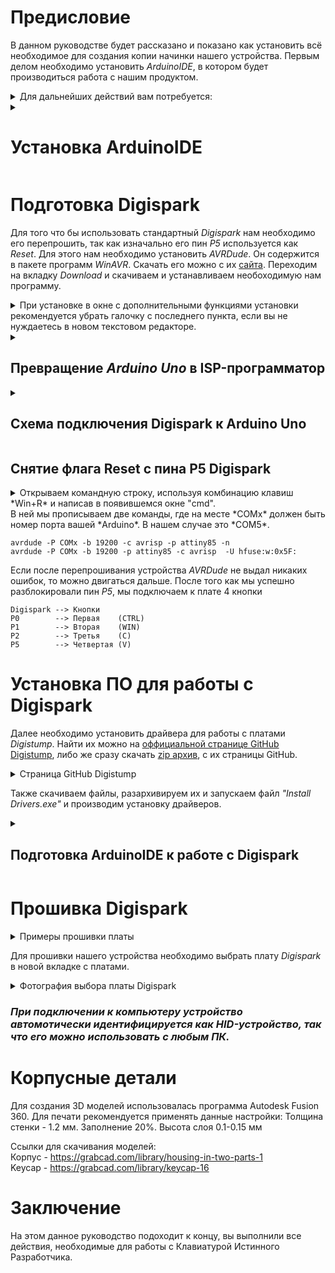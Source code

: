 # Предисловие

В данном руководстве будет рассказано и показано как установить всё необходимое для создания копии начинки нашего устройства.
Первым делом необходимо установить *ArduinoIDE*, в котором будет производиться работа с нашим продуктом.

<details>
<summary>Для дальнейших действий вам потребуется:</summary>

1.   Arduino Uno
2.   Digispark
3.   6 проводов для подключения к Arduino Uno и 9 проводов для подключения к кнопкам
4.   Персональный ПК
5.   Паяльник
6.   3D-принтер для печати корпуса
7.   Пластик для печати

</details>

<details>
<summary>

# Установка ArduinoIDE

</summary>

Данную программу можно найти на [оффициальном сайте компании Arduino](https://www.arduino.cc/en/software).

<details>
<summary>Фотография сайта Arduino.</summary>

![image](https://user-images.githubusercontent.com/102234463/166157753-82178e8b-a5e1-4c4c-9113-2db8609e7b74.png)
    
</details>

Скачиваем файл и начианем установку программы.
</details>

# Подготовка Digispark

Для того что бы использовать стандартный *Digispark* нам необходимо его перепрошить, так как изначально его пин *P5* используется как *Reset*.
Для этого нам необходимо установить *AVRDude*. Он содержится в пакете программ *WinAVR*. Скачать его можно с их [сайта](http://winavr.sourceforge.net/index.html). Переходим на вкладку *Download* и скачиваем и устанавливаем необоходимую нам программу.

<details>
<summary>При установке в окне с дополнительными функциями установки рекомендуется убрать галочку с последнего пункта, если вы не нуждаетесь в новом текстовом редакторе.</summary>

![image](https://user-images.githubusercontent.com/102234463/166182229-03588ff5-6582-4827-a518-08880f638cf6.png)
    
</details>

<details>
<summary>

## Превращение *Arduino Uno* в ISP-программатор

</summary>
Далее нам необходимо прошить одну из плат Arduino в качестве программатора. Как пример нами будет использоваться плата Arduino Uno.

<details>
<summary>Открываем ArduinoIDE и открываем уже готовый скетч программатора.</summary>

![image](https://user-images.githubusercontent.com/102234463/166183391-2d240e96-6c54-42f9-b889-5cd9acc0e34f.png)
    
</details>

<details>
<summary>Далее необходимо произвести преварительную настройку и выбрать всё необходимое во вкладке Инструменты</summary>

![image](https://user-images.githubusercontent.com/102234463/166183982-c10da803-119d-41c0-839b-1e8adfe63fa3.png)
    
</details>
    
</details>
<details>
<summary>

## Схема подключения Digispark к Arduino Uno

</summary>

    Arduino --> Digispark 
    GND     --> GND
    5v      --> 5v
    10      --> P5
    11      --> P0
    12      --> P1
    13      --> P2

</details>

## Снятие флага Reset с пина P5 Digispark
<details>
<summary>Открываем командную строку, используя комбинацию клавиш *Win+R* и написав в появившемся окне "cmd".</summary>

![image](https://user-images.githubusercontent.com/102234463/167291858-6eb4cd01-fcd5-4712-af97-73e1714f1aaa.png)

    
</details>
В ней мы прописываем две команды, где на месте *COMx* должен быть номер порта вашей *Arduino*. В нашем случае это *COM5*.

    avrdude -P COMx -b 19200 -c avrisp -p attiny85 -n
    avrdude -P COMx -b 19200 -p attiny85 -c avrisp  -U hfuse:w:0x5F:

Если после перепрошивания устройства *AVRDude* не выдал никаких ошибок, то можно двигаться дальше.
После того как мы успешно разблокировали пин *P5*, мы подключаем к плате 4 кнопки

    Digispark --> Кнопки
    P0        --> Первая    (CTRL)
    P1        --> Вторая    (WIN)
    P2        --> Третья    (C)
    P5        --> Четвертая (V)

# Установка ПО для работы с Digispark

Далее необходимо установить драйвера для работы с платами *Digistump*.
Найти их можно на [оффициальной странице GitHub Digistump](https://github.com/digistump/DigistumpArduino/releases), либо же сразу скачать [zip архив](https://github.com/digistump/DigistumpArduino/releases/download/1.6.7/Digistump.Drivers.zip), с их страницы GitHub.

<details>
<summary>Страница GitHub Digistump</summary>

![image](https://user-images.githubusercontent.com/102234463/166157907-c6353381-e389-466a-91b8-7fc6beb389b9.png)
    
</details>

Также скачиваем файлы, разархивируем их и запускаем файл *"Install Drivers.exe"* и производим установку драйверов.

<details>
<summary>

## Подготовка ArduinoIDE к работе с Digispark

</summary>

После всех проделанных нами действий необходимо добавить платы *Digistump* в *ArduinoIDE*.
Открываем вкладку *Файл* и заходим в настройки. Там указываем ссылку в строке для доп. ссылок менеджера плат.

    http://digistump.com/package_digistump_index.json

<details>
<summary>Путь к окну с дополнительными ссылками</summary>

![image](https://user-images.githubusercontent.com/102234463/166158270-bdd50854-a0db-421d-8b55-4f489ececadc.png)
![image](https://user-images.githubusercontent.com/102234463/166158395-d66af0d3-269b-442f-b805-67cbd09cbf74.png)
    
</details>

Далее необходимо установить платы *Digistump* в ПО *Arduino*.
<details>
<summary>Путь к менеджеру плат</summary>

![image](https://user-images.githubusercontent.com/102234463/166158639-11ce110c-5e59-44f6-91e4-255c234bd00c.png)
    
</details>

В новом окне в поисковой строке необходимо найти *"Digistump AVR boards"* и добавить их в *ArduinoIDE*.
<details>
<summary>Фотография окна с поиском плат</summary>

![image](https://user-images.githubusercontent.com/102234463/166158708-80052682-5223-47d1-917f-e57de0e9aef3.png)
    
</details>
</details>

# Прошивка Digispark

<details>
<summary>Примеры прошивки платы</summary>

1.    [Скетч с комбинациями](https://github.com/syrovezhko/developer-keyboard/blob/software-ru/Sketches/Combination.ino)
2.    [Зеркальный скетч с комбинациями](https://github.com/syrovezhko/developer-keyboard/blob/software-ru/Sketches/CombinationReverse.ino)
3.    [Скетч с отдельными клавишами](https://github.com/syrovezhko/developer-keyboard/blob/software-ru/Sketches/Standart.ino)
4.    [Зеркальный скетч с отдельными клавишами](https://github.com/syrovezhko/developer-keyboard/blob/software-ru/Sketches/StandartReverse.ino)
5.    [Скетч с клавишами мультимедиа](https://github.com/syrovezhko/developer-keyboard/blob/software-ru/Sketches/Multimedia.ino)
6.    [Зеркальный скетч с клавишами мультимедиа](https://github.com/syrovezhko/developer-keyboard/blob/software-ru/Sketches/MultimediaReverse.ino)

</details>

Для прошивки нашего устройства необходимо выбрать плату *Digispark* в новой вкладке с платами.
<details>
<summary>Фотография выбора платы Digispark</summary>

![image](https://user-images.githubusercontent.com/102234463/166158847-3de4d9da-c890-4738-ac5e-dc8615075472.png)
    
</details>
    
### *При подключении к компьютеру устройство автомотически идентифицируется как HID-устройство, так что его можно использовать с любым ПК.*

#  Корпусные детали

Для создания 3D моделей использовалась программа Autodesk Fusion 360. Для печати рекомендуется применять данные настройки: Толщина стенки - 1.2 мм. Заполнение 20%. Высота слоя 0.1-0.15 мм

Ссылки для скачивания моделей:\
    Корпус - https://grabcad.com/library/housing-in-two-parts-1 \
    Keycap - https://grabcad.com/library/keycap-16

# Заключение

На этом данное руководство подоходит к концу, вы выполнили все действия, необходимые для работы с Клавиатурой Истинного Разработчика.
